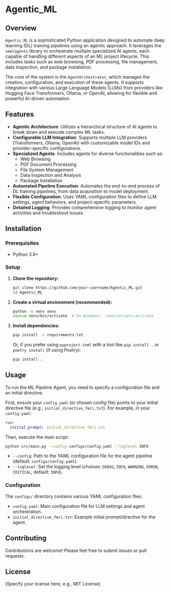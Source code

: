# Agentic_ML

## Overview
`Agentic_ML` is a sophisticated Python application designed to automate deep learning (DL) training pipelines using an agentic approach. It leverages the `smolagents` library to orchestrate multiple specialized AI agents, each capable of handling different aspects of an ML project lifecycle. This includes tasks such as web browsing, PDF processing, file management, data inspection, and package installation.

The core of the system is the `AgentOrchestrator`, which manages the creation, configuration, and execution of these agents. It supports integration with various Large Language Models (LLMs) from providers like Hugging Face Transformers, Ollama, or OpenAI, allowing for flexible and powerful AI-driven automation.

## Features
- **Agentic Architecture**: Utilizes a hierarchical structure of AI agents to break down and execute complex ML tasks.
- **Configurable LLM Integration**: Supports multiple LLM providers (Transformers, Ollama, OpenAI) with customizable model IDs and provider-specific configurations.
- **Specialized Agents**: Includes agents for diverse functionalities such as:
    - Web Browsing
    - PDF Document Processing
    - File System Management
    - Data Inspection and Analysis
    - Package Installation
- **Automated Pipeline Execution**: Automates the end-to-end process of DL training pipelines, from data acquisition to model deployment.
- **Flexible Configuration**: Uses YAML configuration files to define LLM settings, agent behaviors, and project-specific parameters.
- **Detailed Logging**: Provides comprehensive logging to monitor agent activities and troubleshoot issues.

## Installation

### Prerequisites
- Python 3.8+

### Setup
1. **Clone the repository:**
   ```bash
   git clone https://github.com/your-username/Agentic_ML.git
   cd Agentic_ML
   ```

2. **Create a virtual environment (recommended):**
   ```bash
   python -m venv venv
   source venv/bin/activate  # On Windows: `venv\Scripts\activate`
   ```

3. **Install dependencies:**
   ```bash
   pip install -r requirements.txt
   ```
   Or, if you prefer using `pyproject.toml` with a tool like `pip install .` or `poetry install` (if using Poetry):
   ```bash
   pip install .
   ```

## Usage

To run the ML Pipeline Agent, you need to specify a configuration file and an initial directive.

First, ensure your `config.yaml` (or chosen config file) points to your initial directive file (e.g., `initial_directive_fmri.txt`). For example, in your `config.yaml`:

```yaml
run:
  initial_prompt: initial_directive_fmri.txt
```

Then, execute the main script:

```bash
python src/main.py --config configs/config.yaml --loglevel INFO
```

- `--config`: Path to the YAML configuration file for the agent pipeline (default: `configs/config.yaml`).
- `--loglevel`: Set the logging level (choices: `DEBUG`, `INFO`, `WARNING`, `ERROR`, `CRITICAL`; default: `INFO`).

### Configuration
The `configs/` directory contains various YAML configuration files.
- `config.yaml`: Main configuration file for LLM settings and agent orchestration.
- `initial_directive_fmri.txt`: Example initial prompt/directive for the agent.

## Contributing
Contributions are welcome! Please feel free to submit issues or pull requests.

## License
[Specify your license here, e.g., MIT License]
